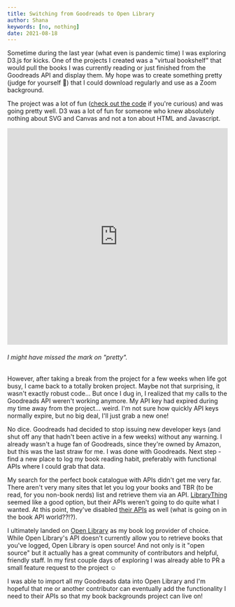 ```yaml
---
title: Switching from Goodreads to Open Library
author: Shana
keywords: [no, nothing]
date: 2021-08-18
---
```


Sometime during the last year (what even is pandemic time) I was exploring D3.js for kicks. One of the projects I created was a "virtual bookshelf" that would pull the books I was currently reading or just finished from the Goodreads API and display them. My hope was to create something pretty (judge for yourself 🥲) that I could download regularly and use as a Zoom background.

The project was a lot of fun ([check out the code](https://observablehq.com/@shanamatthews/spine-generator-v2) if you're curious) and was going pretty well. D3 was a lot of fun for someone who knew absolutely nothing about SVG and Canvas and not a ton about HTML and Javascript. 

<iframe width="100%" height="496" frameborder="0"
  src="https://observablehq.com/embed/@shanamatthews/spine-generator-v2?cells=books%2Cviewof+NUMBOOKS%2Cviewof+FONT"></iframe>

###### I might have missed the mark on "pretty".

However, after taking a break from the project for a few weeks when life got busy, I came back to a totally broken project. Maybe not that surprising, it wasn't exactly robust code... But once I dug in, I realized that my calls to the Goodreads API weren't working anymore. My API key had expired during my time away from the project... weird. I'm not sure how quickly API keys normally expire, but no big deal, I'll just grab a new one! 

No dice. Goodreads had decided to stop issuing new developer keys (and shut off any that hadn't been active in a few weeks) without any warning. I already wasn't a huge fan of Goodreads, since they're owned by Amazon, but this was the last straw for me. I was done with Goodreads. Next step - find a new place to log my book reading habit, preferably with functional APIs where I could grab that data.

My search for the perfect book catalogue with APIs didn't get me very far. There aren't very many sites that let you log your books and TBR (to be read, for you non-book nerds) list and retrieve them via an API. [LibraryThing](https://www.librarything.com/) seemed like a good option, but their APIs weren't going to do quite what I wanted. At this point, they've disabled [their APIs](https://www.librarything.com/services/rest/documentation/1.1/) as well (what is going on in the book API world??!?).

I ultimately landed on [Open Library](https://openlibrary.org/) as my book log provider of choice. While Open Library's API doesn't currently allow you to retrieve books that you've logged, Open Library is open source! And not only is it "open source" but it actually has a great community of contributors and helpful, friendly staff. In my first couple days of exploring I was already able to PR a small feature request to the project ☺️

I was able to import all my Goodreads data into Open Library and I'm hopeful that me or another contributor can eventually add the functionality I need to their APIs so that my book backgrounds project can live on!

